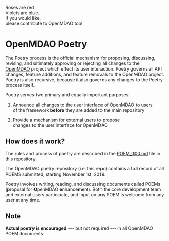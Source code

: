 Roses are red.  
Violets are blue.   
If you would like,  
please contribute to OpenMDAO too! 

OpenMDAO Poetry 
===============
 
The Poetry process is the official mechanism for proposing, discussing, revising, and ultimately approving or rejecting all changes to the [OpenMDAO](https://openmdao.org) project which effect its user interaction. 
Poetry governs all API changes, feature additions, and feature removals to the OpenMDAO project. 
Poetry is also recursive, because it also governs any changes to the Poetry process itself. 

Poetry serves two primary and equally important purposes: 

1) Announce all changes to the user interface of OpenMDAO to users  
of the framework **before** they are added to the main repository

2) Provide a mechanism for external users to propose  
changes to the user interface for OpenMDAO

How does it work?
-----------------

The rules and process of poetry are described in the [POEM_000.md](https://github.com/OpenMDAO/Poetry/blob/master/poem_000.md) file in this repository. 

The OpenMDAO poetry repository (i.e. this repo) contains a full record of all POEMS submitted, starting November 1st, 2019. 

Poetry involves writing, reading, and discussing documents called POEMs (**p**roposal for **O**penMDAO **e**nhance**m**ent). 
Both the core development team and external users participate, and input on any POEM is welcome from any user at any time. 

Note
----
**Actual poetry is encouraged** --- but not required --- in all OpenMDAO POEM documents